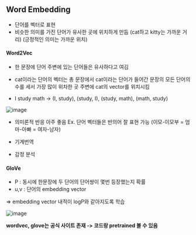 ## Word Embedding
* 단어를 벡터로 표현
* 비슷한 의미를 가진 단어가 유사한 곳에 위치하게 만듬 (cat하고 kitty는 가까운 거리) (긍정적인 의미는 가까운 위치)

#### Word2Vec
* 한 문장에 단어 주변에 있는 단어들은 유사하다고 여김
* cat이라는 단어의 벡터는 총 문장에서 cat이라는 단어가 들어간 문장의 모든 단어의 수를 세서 가장 많이 위차한 곳 주변에 cat의 vector를 위치시킴


* I study math -> (I, study), (study, I), (study, math), (math, study)

![image](https://user-images.githubusercontent.com/63588046/157636881-2ebfe235-e9ae-4c07-a21e-9c05efd44567.png)


* 의미론적 반응 아주 좋음  Ex. 단어 벡터들은 반의어 잘 표현 가능 (이모-이모부 = 엄마-아빠 = 여자-남자)

* 기계번역
* 감정 분석


#### GloVe
* P : 동시에 한문장에 두 단어의 단어쌍이 몇번 등장했는지 확률
* u,v : 단어의 embedding vector

=> embedding vector 내적이 logP와 같아지도록 학습

![image](https://user-images.githubusercontent.com/63588046/157788366-20f3e8ef-1750-4619-b52e-d67bb48594ca.png)


**wordvec, glove는 공식 사이트 존재 -> 코드랑 pretrained 볼 수 있음**
